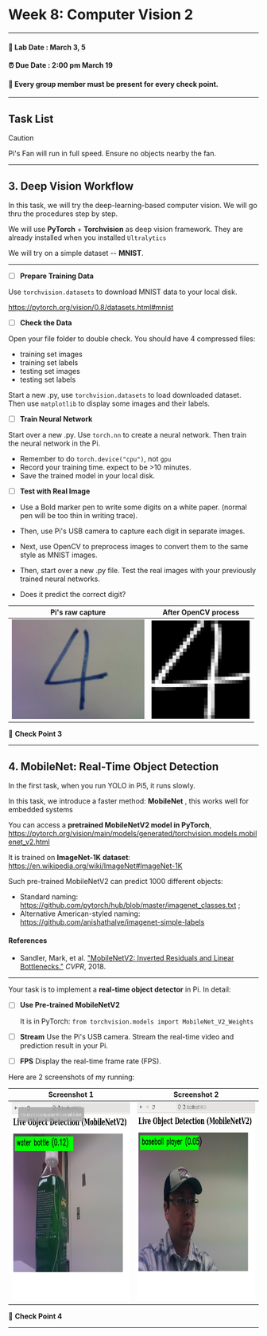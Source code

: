 # Week 8: Computer Vision 2

---------------
#### :dizzy: **Lab Date :** March 3, 5
#### :alarm_clock: **Due Date :** 2:00 pm March 19   
#### :pencil: Every group member must be present for every check point.
-------------------

## Task List
> [!CAUTION]
> Pi's Fan will run in full speed. Ensure no objects nearby the fan.

------------------
## 3. Deep Vision Workflow

In this task, we will try the deep-learning-based computer vision. We will go thru the procedures step by step.

We will use **PyTorch** + **Torchvision** as deep vision framework. They are already installed when you installed ```Ultralytics``` 

We will try on a simple dataset -- **MNIST**.

----------------------

- [ ] **Prepare Training Data**

Use ```torchvision.datasets``` to download MNIST data to your local disk.

https://pytorch.org/vision/0.8/datasets.html#mnist

- [ ] **Check the Data**

Open your file folder to double check. You should have 4 compressed files:
*  training set images
* training set labels
* testing set images
* testing set labels

Start a new .py, use ```torchvision.datasets``` to load downloaded dataset. Then use ```matplotlib``` to display some images and their labels.

- [ ] **Train Neural Network**

Start over a new .py. Use ```torch.nn``` to create a neural network. Then train the neural network in the Pi.

* Remember to do ```torch.device("cpu")```, not ```gpu```
* Record your training time. expect to be >10 minutes.
* Save the trained model in your local disk.

- [ ] **Test with Real Image**

* Use a Bold marker pen to write some digits on a white paper. (normal pen will be too thin in writing trace).

* Then, use Pi's USB camera to capture each digit in separate images. 

* Next, use OpenCV to preprocess images to convert them to the same style as MNIST images.

* Then, start over a new .py file. Test the real images with your previously trained neural networks.

* Does it predict the correct digit?

| **Pi's raw capture** |**After OpenCV process** |
|---------|---------|
| <img src="Pic/captured_digit.jpg" height="200"> | <img src="Pic/opencv_digit.png" height="200"> |


🎉 **Check Point 3**

------------------
## 4. MobileNet: Real-Time Object Detection

In the first task, when you run YOLO in Pi5, it runs slowly.

In this task, we introduce a faster method: **MobileNet** , this works well for embedded systems

You can access a **pretrained MobileNetV2 model in PyTorch**, https://pytorch.org/vision/main/models/generated/torchvision.models.mobilenet_v2.html

It is trained on **ImageNet-1K dataset**: https://en.wikipedia.org/wiki/ImageNet#ImageNet-1K 

Such pre-trained MobileNetV2 can predict 1000 different objects: 

* Standard naming: https://github.com/pytorch/hub/blob/master/imagenet_classes.txt ; 
* Alternative American-styled naming: https://github.com/anishathalye/imagenet-simple-labels 

#### References

- Sandler, Mark, et al. ["MobileNetV2: Inverted Residuals and Linear Bottlenecks."](https://arxiv.org/abs/1801.04381) *CVPR*, 2018.

-----------------------

Your task is to implement a **real-time object detector** in Pi. In detail:

- [ ] **Use Pre-trained MobileNetV2**

  It is in PyTorch: ```from torchvision.models import MobileNet_V2_Weights```

- [ ] **Stream**
Use the Pi's USB camera. Stream the real-time video and prediction result in your Pi.

- [ ] **FPS**
Display the real-time frame rate (FPS).


Here are 2 screenshots of my running:

| **Screenshot 1** |**Screenshot 2** |
|---------|---------|
| <img src="Pic/bottlepic.png" height="400"> | <img src="Pic/playerpic.png" height="400"> |

🎉 **Check Point 4**


---
